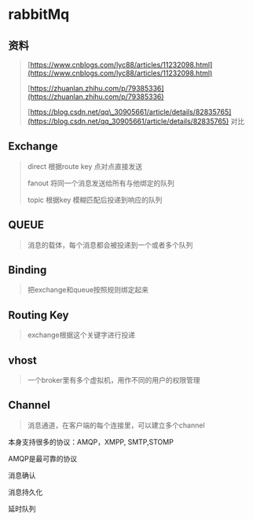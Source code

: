# rabbitMq

## 资料

> [https://www.cnblogs.com/lyc88/articles/11232098.html](https://www.cnblogs.com/lyc88/articles/11232098.html)
>
> [https://zhuanlan.zhihu.com/p/79385336](https://zhuanlan.zhihu.com/p/79385336)
>
> [https://blog.csdn.net/qq\_30905661/article/details/82835765](https://blog.csdn.net/qq_30905661/article/details/82835765)  对比

## Exchange

> direct  根据route key 点对点直接发送
>
> fanout 将同一个消息发送给所有与他绑定的队列
>
> topic  根据key 模糊匹配后投递到响应的队列

## QUEUE

> 消息的载体，每个消息都会被投递到一个或者多个队列

## Binding

> 把exchange和queue按照规则绑定起来

## Routing Key

> exchange根据这个关键字进行投递

## vhost

> 一个broker里有多个虚拟机，用作不同的用户的权限管理

## Channel

> 消息通道，在客户端的每个连接里，可以建立多个channel

本身支持很多的协议：AMQP，XMPP, SMTP,STOMP

AMQP是最可靠的协议

消息确认

消息持久化

延时队列

